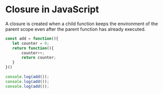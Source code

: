 # Closure in JavaScript
A closure is created when a child function keeps the environment of the parent scope even after the parent function has already executed.

```javascript
const add = function(){
   let counter = 0;
   return function(){
       counter++;
       return counter;
   }
}()
 
console.log(add());
console.log(add());
console.log(add());
```
